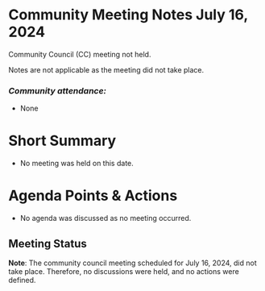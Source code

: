 # Community Meeting Notes July 16, 2024

Community Council (CC) meeting not held.

Notes are not applicable as the meeting did not take place.

### _Community attendance:_

*   None

# Short Summary

-   No meeting was held on this date.

# Agenda Points & Actions

*   No agenda was discussed as no meeting occurred.

## Meeting Status

__Note__: The community council meeting scheduled for July 16, 2024, did not take place. Therefore, no discussions were held, and no actions were defined.